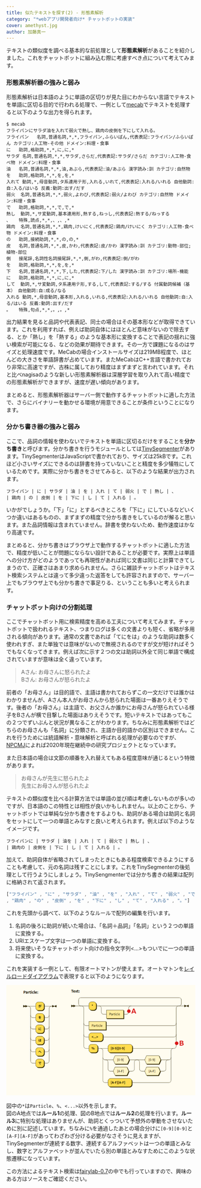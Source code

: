```yaml
---
title: 似たテキストを探す(2) - 形態素解析
category: "*webアプリ開発者向け* チャットボットの実装"
cover: amethyst.jpg
author: 加藤真一
---
```


テキストの類似度を調べる基本的な前処理として**形態素解析**があることを紹介しました。これをチャットボットに組み込む際に考慮すべき点について考えてみます。

### 形態素解析器の強みと弱み

形態素解析は日本語のように単語の区切りが見た目にわからない言語でテキストを単語に区切る目的で行われる処理で、一例として[mecab](https://taku910.github.io/mecab/)でテキストを処理すると以下のような出力を得られます。

```shell-session
$ mecab
フライパンにサラダ油を入れて弱火で熱し、鶏肉の皮側を下にして入れる。
フライパン	名詞,普通名詞,*,*,フライパン,ふらいぱん,代表表記:フライパン/ふらいぱん カテゴリ:人工物-その他 ドメイン:料理・食事
に	助詞,格助詞,*,*,に,に,*
サラダ	名詞,普通名詞,*,*,サラダ,さらだ,代表表記:サラダ/さらだ カテゴリ:人工物-食べ物 ドメイン:料理・食事
油	名詞,普通名詞,*,*,油,あぶら,代表表記:油/あぶら 漢字読み:訓 カテゴリ:自然物
を	助詞,格助詞,*,*,を,を,*
入れて	動詞,*,母音動詞,タ系連用テ形,入れる,いれて,代表表記:入れる/いれる 自他動詞:自:入る/はいる 反義:動詞:出す/だす
弱火	名詞,普通名詞,*,*,弱火,よわび,代表表記:弱火/よわび カテゴリ:自然物 ドメイン:料理・食事
で	助詞,格助詞,*,*,で,で,*
熱し	動詞,*,サ変動詞,基本連用形,熱する,ねっし,代表表記:熱する/ねっする
、	特殊,読点,*,*,、,、,*
鶏肉	名詞,普通名詞,*,*,鶏肉,けいにく,代表表記:鶏肉/けいにく カテゴリ:人工物-食べ物 ドメイン:料理・食事
の	助詞,接続助詞,*,*,の,の,*
皮	名詞,普通名詞,*,*,皮,かわ,代表表記:皮/かわ 漢字読み:訓 カテゴリ:動物-部位;植物-部位
側	接尾辞,名詞性名詞接尾辞,*,*,側,がわ,代表表記:側/がわ
を	助詞,格助詞,*,*,を,を,*
下	名詞,普通名詞,*,*,下,した,代表表記:下/した 漢字読み:訓 カテゴリ:場所-機能
に	助詞,格助詞,*,*,に,に,*
して	動詞,*,サ変動詞,タ系連用テ形,する,して,代表表記:する/する 付属動詞候補（基本） 自他動詞:自:成る/なる
入れる	動詞,*,母音動詞,基本形,入れる,いれる,代表表記:入れる/いれる 自他動詞:自:入る/はいる 反義:動詞:出す/だす
。	特殊,句点,*,*,。,。,*
```

出力結果を見ると品詞や代表表記、同士の場合はその基本形などが取得できています。これを利用すれば、例えば助詞自体にはほとんど意味がないので除去する、とか「熱し」を「熱する」のような基本形に変換することで表記の揺れに強い検索が可能になる、などの効果が期待できます。その一方で課題になるのはサイズと処理速度です。MeCabの場合インストールサイズは219MB程度で、ほとんどの大きさを単語辞書が占めています。またMeCabはC++言語で書かれており非常に高速ですが、古株に属しており精度はまずまずと言われています。それと比べnagisaのような新しい形態素解析器は深層学習を取り入れて高い精度での形態素解析ができますが、速度が遅い傾向があります。  

まとめると、形態素解析器はサーバー側で動作するチャットボットに適した方法で、さらにバイナリーを動かせる環境が用意できることが条件ということになります。

### 分かち書き器の強みと弱み

ここで、品詞の情報を使わないでテキストを単語に区切るだけをすることを**分かち書き**と呼びます。分かち書きを行うモジュールとしては[TinySegmenter](http://chasen.org/~taku/software/TinySegmenter/)があります。TinySegmenterはJavaScriptで書かれており、サイズは25kBです。これほど小さいサイズにできるのは辞書を持っていないことと精度を多少犠牲にしているためです。実際に分かち書きをさせてみると、以下のような結果が出力されます。

```shell-session
フライパン | に | サラダ | 油 | を | 入れ | て | 弱火 | で | 熱し | 、 
| 鶏肉 | の | 皮側 | を | 下に | し | て | 入れる | 。
```
いかがでしょうか。「下」「に」とするべきところを「下に」にしているなどいくつか違いはあるものの、まずまずの精度で分かち書きをしているのが解ると思います。また品詞情報は含まれていません。辞書を使わないため、動作速度はかなり高速です。

まとめると、分かち書きはブラウザ上で動作するチャットボットに適した方法で、精度が低いことが問題にならない設計であることが必要です。実際上は単語への分け方がどのようであっても再現性があれば同じ文書は同じと計算できてしまうので、正確さはあまり求められません。さらに雑談チャットボットはテキスト検索システムとは違って多少違った返答をしても許容されますので、サーバー上でもブラウザ上でも分かち書きで事足りる、ということも多いと考えられます。


### チャットボット向けの分割処理

ここでチャットボット用に検索精度を高める工夫について考えてみます。チャットボットで扱われるテキスト、つまりログは多くの文書よりも短く、省略が多用される傾向があります。通常の文書であれば「てにをは」のような助詞は数多く使われすぎ、また単独では意味がないので無視されるのですが文が短ければそうでもなくなってきます。例えば次に示す２つの文は助詞以外全て同じ単語で構成されていますが意味は全く違っています。

> Aさん: お母さんに怒られたよ  
> Bさん: お母さんが怒られたよ

前者の「お母さん」は目的語で、主語は書かれておらずこの一文だけでは誰かはわかりませんが、Aさん本人がお母さんから怒られた場面は一番ありえそうです。後者の「お母さん」は主語で、お父さんか誰かにお母さんが怒られている様子をBさんが横で目撃した場面はありえそうです。短いテキストではあってもこの２つでずいぶんと状況が異なることがわかります。ちなみに形態素解析ではどちらのお母さんも「名詞」に分類され、主語か目的語かの区別はできません。これを行うためには統語解析・意味解析と呼ばれる処理が必要なのですが、[NPCMJ](http://npcmj.ninjal.ac.jp/)によれば2020年現在継続中の研究プロジェクトとなっています。

また日本語の場合は文節の順番を入れ替えてもある程度意味が通じるという特徴があります。

> お母さんが先生に怒られたよ  
> 先生にお母さんが怒られたよ

テキストの類似度を比べる計算方法では単語の並び順は考慮しないものが多いのですが、日本語のこの特性とは相性が良いかもしれません。以上のことから、チャットボットでは単純な分かち書きをするよりも、助詞がある場合は助詞と名詞をセットにして一つの単語とみなすと良いと考えられます。例えば以下のようなイメージです。

```shell-session
フライパンに | サラダ | 油を | 入れ | て | 弱火で | 熱し | 、 
| 鶏肉の | 皮側を | 下に | し | て | 入れる | 。
```

加えて、助詞自体が省略されてしまったときにもある程度検索できるようにすることも考慮して、元の名詞は残すことにします。これをTinySegmenterの後処理として行うようにしましょう。TinySengmenterでは分かち書きの結果は配列に格納されて返されます。

```js
["フライパン" , "に" , "サラダ" , "油" , "を" , "入れ" , "て" , "弱火" , "で" , "熱し" , 、 
, "鶏肉" , "の" , "皮側" , "を" , "下に" , "し" , "て" , "入れる" , "。"]
```

これを先頭から調べて、以下のようなルールで配列の編集を行います。

1. 名詞の後ろに助詞が続いた場合は、「名詞＋品詞」「名詞」という２つの単語に変換する。
1. URIエスケープ文字は一つの単語に変換する。
1. 将来使いそうなチャットボット向けの指令文字列<...>もついでに一つの単語に変換する。

これを実装する一例として、有限オートマトンが使えます。オートマトンを[レイルロードダイアグラム](https://bottlecaps.de/rr/ui)で表現すると以下のようになります。

![diagram](./diagram-marked.png)

図中の`*`は`Particle`、`%`、`<...>`以外を示します。  
図のA地点では**ルール1**の処理、図のB地点では**ルール2**の処理を行います。**ルール3**に特別な処理はありませんが、助詞とくっついて予想外の挙動をさせないために別に記述しています。ちなみに`%`を通過したあとの場合分けに`[0-9][0-9]`と`[A-F][A-F]`があってわざわざ分ける必要がなさそうに見えますが、TinySegmenterが連続する数字、連続するアルファベットは一つの単語とみなし、数字とアルファベットが並んでいたら別の単語とみなすためにこのような状態遷移になっています。 

この方法によるテキスト検索は[fairylab-0.7](https://github.com/shinichi-kato/fairylab-0.7)の中でも行っていますので、興味のある方はソースをご確認ください。